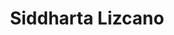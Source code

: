---
user: siddharta
title: Siddharta Lizcano
position: Experience Design Director
company: Publicis, Sapient, Razorfish
featured: true
talk: keynote
---